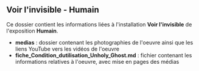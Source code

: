 ## Voir l'invisible - Humain ##

Ce dossier contient les informations liées à l'installation **Voir l'invisible** de l'exposition **Humain**.

* **medias** : dossier contenant les photographies de l'oeuvre ainsi que les liens YouTube vers les vidéos de l'oeuvre
* **fiche_Condition_dutilisation_Unholy_Ghost.md** : fichier contenant les informations relatives à l'oeuvre, avec mise en pages des médias

